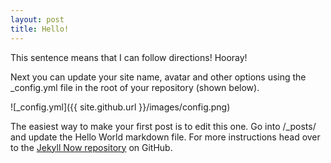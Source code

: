 ```yaml
---
layout: post
title: Hello!
---
```


This sentence means that I can follow directions! Hooray!

Next you can update your site name, avatar and other options using the _config.yml file in the root of your repository (shown below).

![_config.yml]({{ site.github.url }}/images/config.png)

The easiest way to make your first post is to edit this one. Go into /_posts/ and update the Hello World markdown file. For more instructions head over to the [Jekyll Now repository](https://github.com/barryclark/jekyll-now) on GitHub.